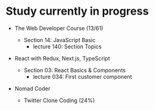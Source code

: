 # Study currently in progress

  - The Web Developer Course (13/61)
    - Section 14: JavaScript Basic
      - lecture 140: Section Topics 

  - React with Redux, Next.js, TypeScript
    - Section 03: React Basics & Components
      - lecture 034: First customer component

  - Nomad Coder
    - Twitter Clone Coding (24%)

